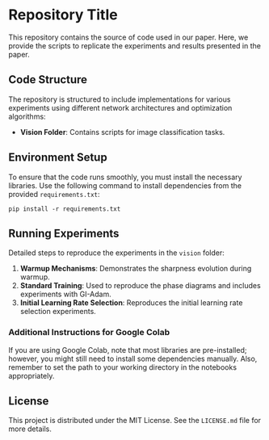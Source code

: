 # Repository Title
This repository contains the source of code used in our paper. Here, we provide the scripts to replicate the experiments and results presented in the paper.

## Code Structure
The repository is structured to include implementations for various experiments using different network architectures and optimization algorithms:

- **Vision Folder**: Contains scripts for image classification tasks.

## Environment Setup
To ensure that the code runs smoothly, you must install the necessary libraries. Use the following command to install dependencies from the provided `requirements.txt`:

`pip install -r requirements.txt`

## Running Experiments
Detailed steps to reproduce the experiments in the `vision` folder:

1. **Warmup Mechanisms**: Demonstrates the sharpness evolution during warmup.
2. **Standard Training**: Used to reproduce the phase diagrams and includes experiments with GI-Adam.
3. **Initial Learning Rate Selection**: Reproduces the initial learning rate selection experiments.

### Additional Instructions for Google Colab
If you are using Google Colab, note that most libraries are pre-installed; however, you might still need to install some dependencies manually. Also, remember to set the path to your working directory in the notebooks appropriately.

## License
This project is distributed under the MIT License. See the `LICENSE.md` file for more details.
